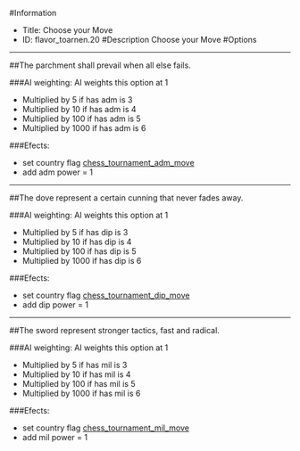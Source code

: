 #Information
 - Title: Choose your Move
 - ID: flavor_toarnen.20
#Description
Choose your Move
#Options

___
##The parchment shall prevail when all else fails.

###AI weighting:
AI weights this option at 1
 - Multiplied by 5 if has adm is 3
 - Multiplied by 10 if has adm is 4
 - Multiplied by 100 if has adm is 5
 - Multiplied by 1000 if has adm is 6


###Efects:<ul><li>set country flag [chess_tournament_adm_move](../flags/chess_tournament_adm_move.md)</li><li>add adm power = 1</li></ul>

___
##The dove represent a certain cunning that never fades away.

###AI weighting:
AI weights this option at 1
 - Multiplied by 5 if has dip is 3
 - Multiplied by 10 if has dip is 4
 - Multiplied by 100 if has dip is 5
 - Multiplied by 1000 if has dip is 6


###Efects:<ul><li>set country flag [chess_tournament_dip_move](../flags/chess_tournament_dip_move.md)</li><li>add dip power = 1</li></ul>

___
##The sword represent stronger tactics, fast and radical.

###AI weighting:
AI weights this option at 1
 - Multiplied by 5 if has mil is 3
 - Multiplied by 10 if has mil is 4
 - Multiplied by 100 if has mil is 5
 - Multiplied by 1000 if has mil is 6


###Efects:<ul><li>set country flag [chess_tournament_mil_move](../flags/chess_tournament_mil_move.md)</li><li>add mil power = 1</li></ul>
